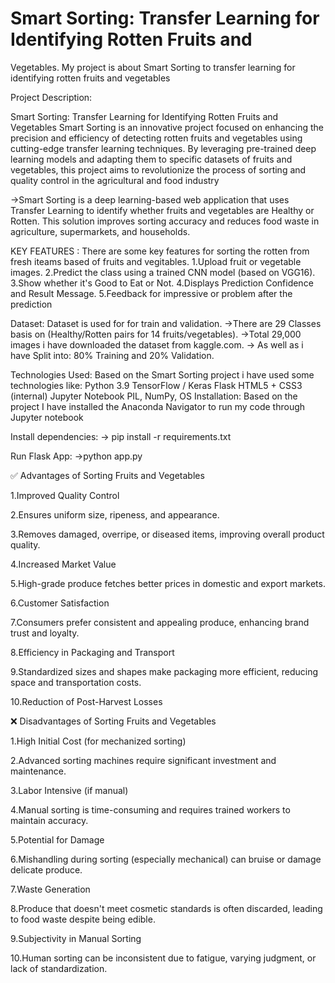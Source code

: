 # Smart Sorting: Transfer Learning for Identifying Rotten Fruits and 
Vegetables.
My project is about Smart Sorting to transfer learning for identifying rotten fruits and vegetables

Project Description:

Smart Sorting: Transfer Learning for Identifying Rotten Fruits and Vegetables Smart Sorting is an innovative project focused on enhancing the precision and efficiency of detecting rotten fruits and vegetables using cutting-edge transfer learning techniques. By leveraging pre-trained deep learning models and adapting them to specific datasets of fruits and vegetables, this project aims to revolutionize the process of sorting and quality control in the agricultural and food industry

->Smart Sorting is a deep learning-based web application that uses Transfer Learning to identify whether fruits and vegetables are Healthy or Rotten. This solution improves sorting accuracy and reduces food waste in agriculture, supermarkets, and households.

KEY FEATURES : There are some key features for sorting the rotten from fresh iteams based of fruits and vegitables. 1.Upload fruit or vegetable images. 2.Predict the class using a trained CNN model (based on VGG16). 3.Show whether it's Good to Eat or Not. 4.Displays Prediction Confidence and Result Message. 5.Feedback for impressive or problem after the prediction

Dataset: Dataset is used for for train and validation. ->There are 29 Classes basis on (Healthy/Rotten pairs for 14 fruits/vegetables). ->Total 29,000 images i have downloaded the dataset from kaggle.com. -> As well as i have Split into: 80% Training and 20% Validation.

Technologies Used: Based on the Smart Sorting project i have used some technologies like: Python 3.9 TensorFlow / Keras Flask HTML5 + CSS3 (internal) Jupyter Notebook PIL, NumPy, OS Installation: Based on the project I have installed the Anaconda Navigator to run my code through Jupyter notebook

Install dependencies: -> pip install -r requirements.txt

Run Flask App: ->python app.py

✅ Advantages of Sorting Fruits and Vegetables

1.Improved Quality Control

2.Ensures uniform size, ripeness, and appearance.

3.Removes damaged, overripe, or diseased items, improving overall product quality.

4.Increased Market Value

5.High-grade produce fetches better prices in domestic and export markets.

6.Customer Satisfaction

7.Consumers prefer consistent and appealing produce, enhancing brand trust and loyalty.

8.Efficiency in Packaging and Transport

9.Standardized sizes and shapes make packaging more efficient, reducing space and transportation costs.

10.Reduction of Post-Harvest Losses

❌ Disadvantages of Sorting Fruits and Vegetables

1.High Initial Cost (for mechanized sorting)

2.Advanced sorting machines require significant investment and maintenance.

3.Labor Intensive (if manual)

4.Manual sorting is time-consuming and requires trained workers to maintain accuracy.

5.Potential for Damage

6.Mishandling during sorting (especially mechanical) can bruise or damage delicate produce.

7.Waste Generation

8.Produce that doesn't meet cosmetic standards is often discarded, leading to food waste despite being edible.

9.Subjectivity in Manual Sorting

10.Human sorting can be inconsistent due to fatigue, varying judgment, or lack of standardization.
